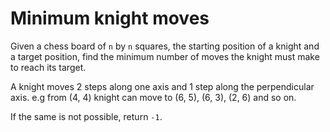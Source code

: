 # Minimum knight moves

Given a chess board of `n` by `n` squares, the starting position of a knight and a target position, find the minimum number of moves the knight must make to reach its target.

A knight moves 2 steps along one axis and 1 step along the perpendicular axis. e.g from (4, 4) knight can move to (6, 5), (6, 3), (2, 6) and so on.

If the same is not possible, return `-1`.
